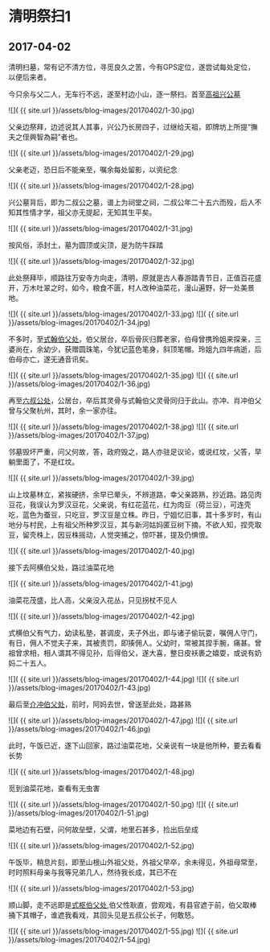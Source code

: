 清明祭扫1
========================

2017-04-02
------------------------

清明扫墓，常有记不清方位，寻觅良久之苦，今有GPS定位，遂尝试每处定位，以便后来者。

今只余与父二人，无车行不远，遂至村边小山，逐一祭扫。首至[高祖兴公墓](http://ditu.amap.com/regeo?lng=120.9678886200&lat=28.0424781400&src=uriapi)

![]( {{ site.url }}/assets/blog-images/20170402/1-30.jpg)

父亲边祭拜，边述说其人其事，兴公乃长房四子，过继给天祖，即牌坊上所提“撫夫之侄興智為嗣”者也。

![]( {{ site.url }}/assets/blog-images/20170402/1-29.jpg)

父亲老迈，恐日后不能亲至，嘱余每处留影，以资纪念

![]( {{ site.url }}/assets/blog-images/20170402/1-28.jpg)

兴公墓背后，即为二叔公之墓，谱上为祠堂之祠，二叔公年二十五六而殁，后人不知其性情才学，祖父亦无提起，无知其生平矣。

![]( {{ site.url }}/assets/blog-images/20170402/1-31.jpg)

按风俗，添封土，墓为圆顶或尖顶，是为防牛踩踏

![]( {{ site.url }}/assets/blog-images/20170402/1-32.jpg)

此处祭拜毕，顺路往万安寺方向走，清明，原就是古人春游踏青节日，正值百花盛开，万木吐翠之时，如今，粮食不匮，村人改种油菜花，漫山遍野，好一处美景地。

![]( {{ site.url }}/assets/blog-images/20170402/1-33.jpg)
![]( {{ site.url }}/assets/blog-images/20170402/1-34.jpg)

不多时，至[式翰伯父处](http://ditu.amap.com/regeo?lng=120.9709734300&lat=28.0447254800&src=uriapi)，伯父居台，卒后骨灰归葬老家，伯母曾携玲姐来探亲，三婆尚在，余幼少，获赠圆珠笔，今犹记蓝色笔身，斜顶笔帽。玲姐九四年病逝，后伯母亦亡，遂无通音讯矣。

![]( {{ site.url }}/assets/blog-images/20170402/1-35.jpg)
![]( {{ site.url }}/assets/blog-images/20170402/1-36.jpg)

再至[六叔公处](http://ditu.amap.com/regeo?lng=120.9706956600&lat=28.0450032500&src=uriapi)，公居台，卒后其灵骨与式翰伯父灵骨同归于此山。亦冲、肖冲伯父曾与父聚杭州，其时，余一家亦往。

![]( {{ site.url }}/assets/blog-images/20170402/1-38.jpg)
![]( {{ site.url }}/assets/blog-images/20170402/1-37.jpg)

邻墓毁坏严重，问父何故，答，政府毁之，路人亦驻足议论，或说红坟，父答，早躺里面了，不是红坟。

![]( {{ site.url }}/assets/blog-images/20170402/1-39.jpg)

山上坟墓林立，紧挨硬挤，余早已晕头，不辨道路，幸父亲路熟，抄近路。路见肉豆花，我误认为罗汉豆花，父亲说，有红花蓝花，红为肉豆（荷兰豆），可连壳吃，蓝色为蚕豆，只吃豆，罗汉豆是立株。昨日，宁姐忆旧事，其十多岁时，有山地分与村民，上有祖父所种罗汉豆，其与新河姑妈匿豆树下摘，不欲人知，捏壳取豆，留壳株上，因豆株摇动，人觉突捕之，惊吓甚，提及仍惧恨。

![]( {{ site.url }}/assets/blog-images/20170402/1-40.jpg)

接下去阿横伯父处，路过油菜花地

![]( {{ site.url }}/assets/blog-images/20170402/1-41.jpg)

油菜花茂盛，比人高，父亲没入花丛，只见拐杖不见人

![]( {{ site.url }}/assets/blog-images/20170402/1-42.jpg)

式横伯父有气力，幼读私塾，甚调皮，夫子外出，即与诸子偷玩耍，嘱佣人守门，有日，佣人不觉夫子来，其被责罚，即揍佣人。父幼时，常被其捏手腕，痛甚。曾祖曾求相，相人谓其不得见孙，后得伯父，遂大喜，整日皮袄裹之嬉耍，或说有奶妈二十五人。

![]( {{ site.url }}/assets/blog-images/20170402/1-44.jpg)
![]( {{ site.url }}/assets/blog-images/20170402/1-43.jpg)

最后至[介冲伯父处](http://ditu.amap.com/regeo?lng=120.9712512100&lat=28.0458365900&src=uriapi)，前时，阿妈去世，曾送至此处，路甚熟

![]( {{ site.url }}/assets/blog-images/20170402/1-47.jpg)
![]( {{ site.url }}/assets/blog-images/20170402/1-46.jpg)

此时，午饭已近，遂下山回家，路过油菜花地，父亲说有一块是他所种，要去看看长势

![]( {{ site.url }}/assets/blog-images/20170402/1-48.jpg)

觅到油菜花地，查看有无虫害

![]( {{ site.url }}/assets/blog-images/20170402/1-50.jpg)
![]( {{ site.url }}/assets/blog-images/20170402/1-51.jpg)

菜地边有石壁，问何故垒壁，父谓，地里石甚多，捡出后垒成

![]( {{ site.url }}/assets/blog-images/20170402/1-52.jpg)

午饭毕，稍息片刻，即至山根山外祖父处，外祖父早卒，余未得见，外祖母常至，时时照料母亲与我等兄弟几人，然待我长成，其已不在

![]( {{ site.url }}/assets/blog-images/20170402/1-53.jpg)

顺山脚，走不远即是[式枢伯父处](http://ditu.amap.com/regeo?lng=120.9718067700&lat=28.0422254800&src=uriapi),伯父性耿直，尝观戏，有县官遮于前，伯父取棒捅下其帽子，谁遮我看戏，其回头见是五叔公长子，何敢怒。

![]( {{ site.url }}/assets/blog-images/20170402/1-55.jpg)
![]( {{ site.url }}/assets/blog-images/20170402/1-54.jpg)

